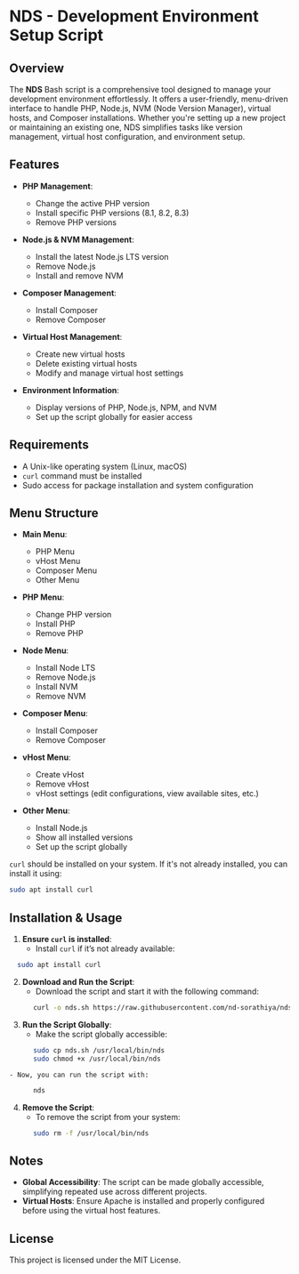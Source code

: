 # NDS - Development Environment Setup Script

## Overview

The **NDS** Bash script is a comprehensive tool designed to manage your development environment effortlessly. It offers a user-friendly, menu-driven interface to handle PHP, Node.js, NVM (Node Version Manager), virtual hosts, and Composer installations. Whether you're setting up a new project or maintaining an existing one, NDS simplifies tasks like version management, virtual host configuration, and environment setup.

## Features

- **PHP Management**:
  - Change the active PHP version
  - Install specific PHP versions (8.1, 8.2, 8.3)
  - Remove PHP versions

- **Node.js & NVM Management**:
  - Install the latest Node.js LTS version
  - Remove Node.js
  - Install and remove NVM

- **Composer Management**:
  - Install Composer
  - Remove Composer

- **Virtual Host Management**:
  - Create new virtual hosts
  - Delete existing virtual hosts
  - Modify and manage virtual host settings

- **Environment Information**:
  - Display versions of PHP, Node.js, NPM, and NVM
  - Set up the script globally for easier access

## Requirements

- A Unix-like operating system (Linux, macOS)
- `curl` command must be installed
- Sudo access for package installation and system configuration

## Menu Structure

- **Main Menu**:
  - PHP Menu
  - vHost Menu
  - Composer Menu
  - Other Menu

- **PHP Menu**:
  - Change PHP version
  - Install PHP
  - Remove PHP

- **Node Menu**:
  - Install Node LTS
  - Remove Node.js
  - Install NVM
  - Remove NVM

- **Composer Menu**:
  - Install Composer
  - Remove Composer

- **vHost Menu**:
  - Create vHost
  - Remove vHost
  - vHost settings (edit configurations, view available sites, etc.)

- **Other Menu**:
  - Install Node.js
  - Show all installed versions
  - Set up the script globally


`curl` should be installed on your system. If it's not already installed, you can install it using:
```bash
sudo apt install curl
```

## Installation & Usage

1. **Ensure `curl` is installed**:
    - Install `curl` if it’s not already available:
```bash
  sudo apt install curl
```

2. **Download and Run the Script**:
    - Download the script and start it with the following command:
```bash
      curl -o nds.sh https://raw.githubusercontent.com/nd-sorathiya/nds/main/nds.sh && bash nds.sh
```

3. **Run the Script Globally**:
    - Make the script globally accessible:
```bash
      sudo cp nds.sh /usr/local/bin/nds
      sudo chmod +x /usr/local/bin/nds
```
    - Now, you can run the script with:
```bash
      nds
```

4. **Remove the Script**:
    - To remove the script from your system:
```bash
      sudo rm -f /usr/local/bin/nds
```

## Notes

- **Global Accessibility**: The script can be made globally accessible, simplifying repeated use across different projects.
- **Virtual Hosts**: Ensure Apache is installed and properly configured before using the virtual host features.

## License

This project is licensed under the MIT License.
